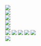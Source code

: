 ![](https://raw.githubusercontent.com/yaim0425/zzzYAIM0425-0500-free-fluids/main/Doc/factorioplus/(1).png)  
![](https://raw.githubusercontent.com/yaim0425/zzzYAIM0425-0500-free-fluids/main/Doc/factorioplus/(2).png)  
![](https://raw.githubusercontent.com/yaim0425/zzzYAIM0425-0500-free-fluids/main/Doc/factorioplus/(3).png)  
![](https://raw.githubusercontent.com/yaim0425/zzzYAIM0425-0500-free-fluids/main/Doc/factorioplus/(4).png)  
![](https://raw.githubusercontent.com/yaim0425/zzzYAIM0425-0500-free-fluids/main/Doc/factorioplus/(5).png)  
![](https://raw.githubusercontent.com/yaim0425/zzzYAIM0425-0500-free-fluids/main/Doc/factorioplus/(6).png)
![](https://raw.githubusercontent.com/yaim0425/zzzYAIM0425-0500-free-fluids/main/Doc/factorioplus/(7).png)
![](https://raw.githubusercontent.com/yaim0425/zzzYAIM0425-0500-free-fluids/main/Doc/factorioplus/(8).png)
![](https://raw.githubusercontent.com/yaim0425/zzzYAIM0425-0500-free-fluids/main/Doc/factorioplus/(9).png)
![](https://raw.githubusercontent.com/yaim0425/zzzYAIM0425-0500-free-fluids/main/Doc/factorioplus/(10).png)  
![](https://raw.githubusercontent.com/yaim0425/zzzYAIM0425-0500-free-fluids/main/Doc/factorioplus/(11).png)  
